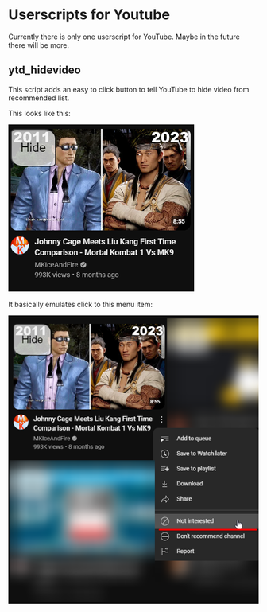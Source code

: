 # Userscripts for Youtube

Currently there is only one userscript for YouTube.
Maybe in the future there will be more.

## ytd_hidevideo

This script adds an easy to click button to tell YouTube to hide video from
recommended list.

This looks like this:

![Preview 0](./imgs/ytd_hidevideo_0.png)

It basically emulates click to this menu item:

![Preview 1](./imgs/ytd_hidevideo_1.png)
